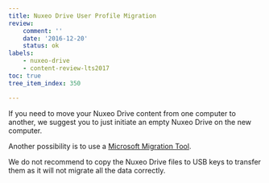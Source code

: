 ```yaml
---
title: Nuxeo Drive User Profile Migration
review:
    comment: ''
    date: '2016-12-20'
    status: ok
labels:
    - nuxeo-drive
    - content-review-lts2017
toc: true
tree_item_index: 350

---
```

If you need to move your Nuxeo Drive content from one computer to another, we suggest you to just  initiate an empty Nuxeo Drive on the new computer.

Another possibility is to use a [Microsoft Migration Tool](https://technet.microsoft.com/en-us/library/cc974331).

We do not recommend to copy the Nuxeo Drive files to USB keys to transfer them as it will not migrate all the data correctly.
